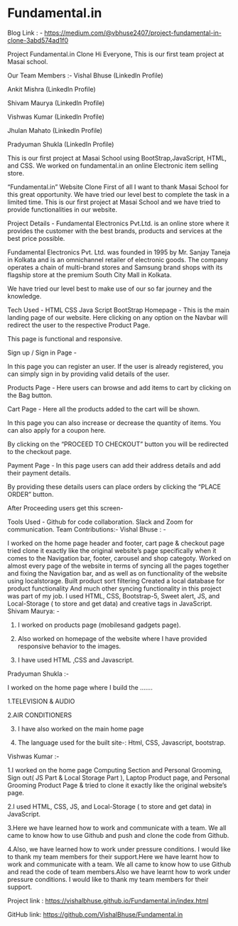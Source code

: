 # Fundamental.in

Blog Link : - https://medium.com/@vbhuse2407/project-fundamental-in-clone-3abd574ad1f0

Project Fundamental.in Clone
Hi Everyone, This is our first team project at Masai school.

Our Team Members :-
Vishal Bhuse (LinkedIn Profile)

Ankit Mishra (LinkedIn Profile)

Shivam Maurya (LinkedIn Profile)

Vishwas Kumar (LinkedIn Profile)

Jhulan Mahato (LinkedIn Profile)

Pradyuman Shukla (LinkedIn Profile)

This is our first project at Masai School using BootStrap,JavaScript, HTML, and CSS. We worked on fundamental.in an online Electronic item selling store.

“Fundamental.in” Website Clone
First of all I want to thank Masai School for this great opportunity. We have tried our level best to complete the task in a limited time. This is our first project at Masai School and we have tried to provide functionalities in our website.

Project Details -
Fundamental Electronics Pvt.Ltd. is an online store where it provides the customer with the best brands, products and services at the best price possible.

Fundamental Electronics Pvt. Ltd. was founded in 1995 by Mr. Sanjay Taneja in Kolkata and is an omnichannel retailer of electronic goods. The company operates a chain of multi-brand stores and Samsung brand shops with its flagship store at the premium South City Mall in Kolkata.

We have tried our level best to make use of our so far journey and the knowledge.

Tech Used -
HTML
CSS
Java Script
BootStrap
Homepage -
This is the main landing page of our website. Here clicking on any option on the Navbar will redirect the user to the respective Product Page.

This page is functional and responsive.



Sign up / Sign in Page -

In this page you can register an user. If the user is already registered, you can simply sign in by providing valid details of the user.


Products Page -
Here users can browse and add items to cart by clicking on the Bag button.


Cart Page -
Here all the products added to the cart will be shown.

In this page you can also increase or decrease the quantity of items. You can also apply for a coupon here.

By clicking on the “PROCEED TO CHECKOUT” button you will be redirected to the checkout page.


Payment Page -
In this page users can add their address details and add their payment details.

By providing these details users can place orders by clicking the “PLACE ORDER” button.


After Proceeding users get this screen-


Tools Used -
Github for code collaboration.
Slack and Zoom for communication.
Team Contributions:-
Vishal Bhuse : -

I worked on the home page header and footer, cart page & checkout page tried clone it exactly like the original website’s page specifically when it comes to the Navigation bar, footer, carousel and shop categoty.
Worked on almost every page of the website in terms of syncing all the pages together and fixing the Navigation bar, and as well as on functionality of the website using localstorage.
Built product sort filtering Created a local database for product functionality And much other syncing functionality in this project was part of my job.
I used HTML, CSS, Bootstrap-5, Sweet alert, JS, and Local-Storage ( to store and get data) and creative tags in JavaScript.
Shivam Maurya: -

1. I worked on products page (mobilesand gadgets page).

2. Also worked on homepage of the website where I have provided responsive behavior to the images.

3. I have used HTML ,CSS and Javascript.

Pradyuman Shukla :-

I worked on the home page where I build the …….

1.TELEVISION & AUDIO

2.AIR CONDITIONERS

3. I have also worked on the main home page

4. The language used for the built site-: Html, CSS, Javascript, bootstrap.

Vishwas Kumar :-

1.I worked on the home page Computing Section and Personal Grooming, Sign out( JS Part & Local Storage Part ), Laptop Product page, and Personal Grooming Product Page & tried to clone it exactly like the original website’s page.

2.I used HTML, CSS, JS, and Local-Storage ( to store and get data) in JavaScript.

3.Here we have learned how to work and communicate with a team. We all came to know how to use Github and push and clone the code from Github.

4.Also, we have learned how to work under pressure conditions. I would like to thank my team members for their support.Here we have learnt how to work and communicate with a team. We all came to know how to use Github and read the code of team members.Also we have learnt how to work under pressure conditions. I would like to thank my team members for their support.

Project link : https://vishalbhuse.github.io/Fundamental.in/index.html

GitHub link: https://github.com/VishalBhuse/Fundamental.in
